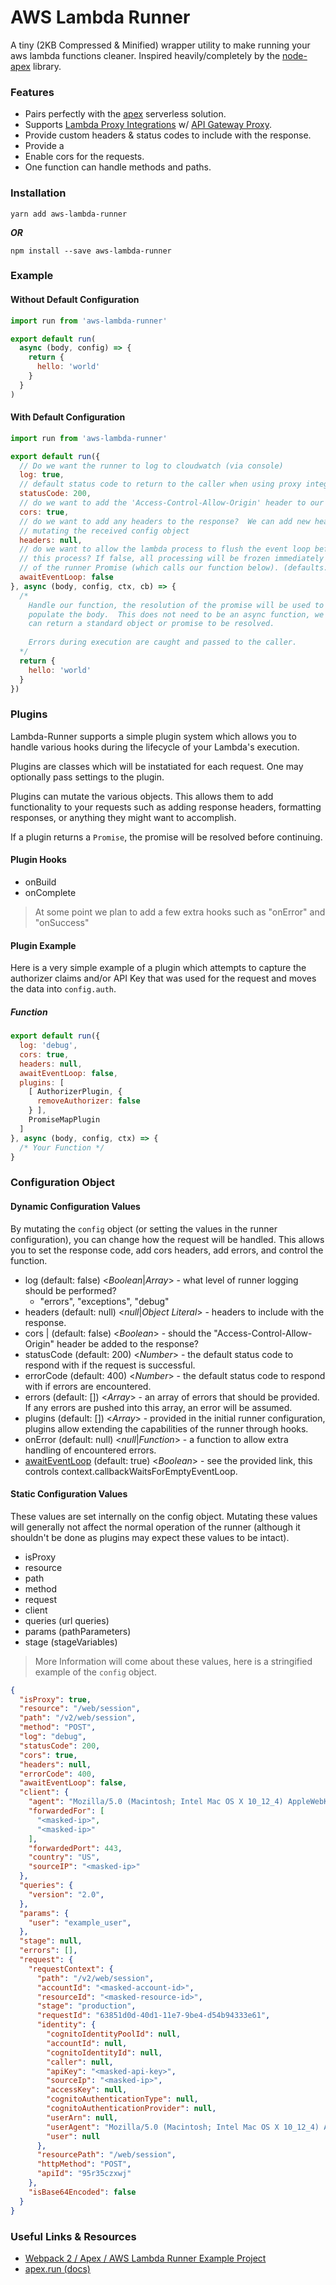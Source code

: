 # AWS Lambda Runner

A tiny (2KB Compressed & Minified) wrapper utility to make running your
aws lambda functions cleaner.  Inspired heavily/completely by the [node-apex](https://github.com/apex/node-apex) 
library.  

### Features

 - Pairs perfectly with the [apex](https://github.com/apex/apex) serverless solution.
 - Supports [Lambda Proxy Integrations](http://docs.aws.amazon.com/apigateway/latest/developerguide/api-gateway-create-api-as-simple-proxy-for-lambda.html) w/ [API Gateway Proxy](http://docs.aws.amazon.com/apigateway/latest/developerguide/api-gateway-set-up-simple-proxy.html#api-gateway-simple-proxy-for-lambda-input-format).
 - Provide custom headers & status codes to include with the response.
 - Provide a 
 - Enable cors for the requests.
 - One function can handle methods and paths.

### Installation

```
yarn add aws-lambda-runner
```

***OR***

```
npm install --save aws-lambda-runner
```

### Example

#### Without Default Configuration

```js
import run from 'aws-lambda-runner'

export default run(
  async (body, config) => {
    return {
      hello: 'world'
    }
  }
)
```

#### With Default Configuration

```js
import run from 'aws-lambda-runner'

export default run({
  // Do we want the runner to log to cloudwatch (via console)
  log: true,
  // default status code to return to the caller when using proxy integration.
  statusCode: 200,
  // do we want to add the 'Access-Control-Allow-Origin' header to our response?
  cors: true,
  // do we want to add any headers to the response?  We can add new headers by
  // mutating the received config object
  headers: null,
  // do we want to allow the lambda process to flush the event loop before it freezes
  // this process? If false, all processing will be frozen immediately upon resolution 
  // of the runner Promise (which calls our function below). (defaults: true)
  awaitEventLoop: false
}, async (body, config, ctx, cb) => {
  /*
    Handle our function, the resolution of the promise will be used to 
    populate the body.  This does not need to be an async function, we 
    can return a standard object or promise to be resolved.  
    
    Errors during execution are caught and passed to the caller.
  */
  return {
    hello: 'world'
  }
})
```

### Plugins

Lambda-Runner supports a simple plugin system which allows you to handle various 
hooks during the lifecycle of your Lambda's execution.

Plugins are classes which will be instatiated for each request.  One may optionally 
pass settings to the plugin.

Plugins can mutate the various objects.  This allows them to add functionality to 
your requests such as adding response headers, formatting responses, or anything 
they might want to accomplish.

If a plugin returns a `Promise`, the promise will be resolved before continuing.

#### Plugin Hooks

 - onBuild
 - onComplete

> At some point we plan to add a few extra hooks such as "onError" and "onSuccess"

#### Plugin Example

Here is a very simple example of a plugin which attempts to capture the 
authorizer claims and/or API Key that was used for the request and moves 
the data into `config.auth`.

##### Function

```js
export default run({
  log: 'debug',
  cors: true,
  headers: null,
  awaitEventLoop: false,
  plugins: [
    [ AuthorizerPlugin, {
      removeAuthorizer: false
    } ],
    PromiseMapPlugin
  ]
}, async (body, config, ctx) => {
  /* Your Function */
}
```

### Configuration Object

#### Dynamic Configuration Values 

By mutating the `config` object (or setting the values in the runner configuration), 
you can change how the request will be handled.  This allows you to set the response 
code, add cors headers, add errors, and control the function.

 - log (default: false) <_Boolean_|_Array_> - what level of runner logging should be performed?
   - "errors", "exceptions", "debug"
 - headers (default: null) <_null_|_Object Literal_> - headers to include with the response.
 - cors | (default: false) <_Boolean_> - should the "Access-Control-Allow-Origin" header be added to the response?
 - statusCode (default: 200) <_Number_> - the default status code to respond with if the request is successful.
 - errorCode (default: 400) <_Number_> - the default status code to respond with if errors are encountered.
 - errors (default: []) <_Array_> - an array of errors that should be provided.  If any errors are pushed into this array, an error will be assumed.
 - plugins (default: []) <_Array_> - provided in the initial runner configuration, plugins allow extending the capabilities of the runner through hooks.
 - onError (default: null) <_null_|_Function_> - a function to allow extra handling of encountered errors.
 - [awaitEventLoop](http://docs.aws.amazon.com/lambda/latest/dg/nodejs-prog-model-context.html) (default: true) <_Boolean_> - see the provided link, this controls context.callbackWaitsForEmptyEventLoop.

#### Static Configuration Values

These values are set internally on the config object.  Mutating these values will generally not affect the normal 
operation of the runner (although it shouldn't be done as plugins may expect these values to be intact).

 - isProxy
 - resource
 - path
 - method 
 - request
 - client
 - queries (url queries) 
 - params (pathParameters)
 - stage (stageVariables)

> More Information will come about these values, here is a stringified example of the `config` object.

```json
{
  "isProxy": true,
  "resource": "/web/session",
  "path": "/v2/web/session",
  "method": "POST",
  "log": "debug",
  "statusCode": 200,
  "cors": true,
  "headers": null,
  "errorCode": 400,
  "awaitEventLoop": false,
  "client": {
    "agent": "Mozilla/5.0 (Macintosh; Intel Mac OS X 10_12_4) AppleWebKit/537.36 (KHTML, like Gecko) Chrome/58.0.3029.110 Safari/537.36",
    "forwardedFor": [
      "<masked-ip>",
      "<masked-ip>"
    ],
    "forwardedPort": 443,
    "country": "US",
    "sourceIP": "<masked-ip>"
  },
  "queries": {
    "version": "2.0",
  },
  "params": {
    "user": "example_user",
  },
  "stage": null,
  "errors": [],
  "request": {
    "requestContext": {
      "path": "/v2/web/session",
      "accountId": "<masked-account-id>",
      "resourceId": "<masked-resource-id>",
      "stage": "production",
      "requestId": "63851d0d-40d1-11e7-9be4-d54b94333e61",
      "identity": {
        "cognitoIdentityPoolId": null,
        "accountId": null,
        "cognitoIdentityId": null,
        "caller": null,
        "apiKey": "<masked-api-key>",
        "sourceIp": "<masked-ip>",
        "accessKey": null,
        "cognitoAuthenticationType": null,
        "cognitoAuthenticationProvider": null,
        "userArn": null,
        "userAgent": "Mozilla/5.0 (Macintosh; Intel Mac OS X 10_12_4) AppleWebKit/537.36 (KHTML, like Gecko) Chrome/58.0.3029.110 Safari/537.36",
        "user": null
      },
      "resourcePath": "/web/session",
      "httpMethod": "POST",
      "apiId": "95r35czxwj"
    },
    "isBase64Encoded": false
  }
}
```

### Useful Links & Resources

 - [Webpack 2 / Apex / AWS Lambda Runner Example Project](https://github.com/Dash-OS/aws-lambda-runner-example)
 - [apex.run (docs)](http://apex.run/)